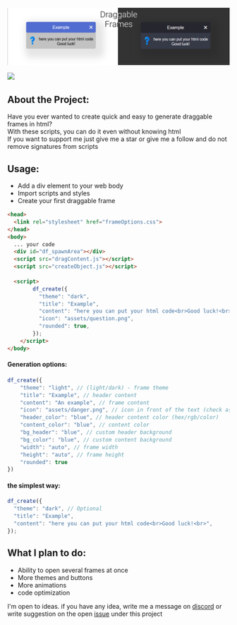 ![](screenshots/header.png)

![](https://wakatime.com/badge/github/GDLev/uploadpopup.svg)
## About the Project:
Have you ever wanted to create quick and easy to generate draggable frames in html?\
With these scripts, you can do it even without knowing html\
If you want to support me just give me a star or give me a follow and do not remove signatures from scripts

## Usage:
* Add a div element to your web body
* Import scripts and styles
* Create your first draggable frame
```html
<head>
  <link rel="stylesheet" href="frameOptions.css">
</head>
<body>
  ... your code
  <div id="df_spawnArea"></div>
  <script src="dragContent.js"></script>
  <script src="createObject.js"></script>
  
  <script>
        df_create({
          "theme": "dark",
          "title": "Example",
          "content": "here you can put your html code<br>Good luck!<br>",
          "icon": "assets/question.png",
          "rounded": true,
        });
    </script>
</body>
```
#### Generation options:
```js
df_create({
    "theme": "light", // (light/dark) - frame theme
    "title": "Example", // header content
    "content": "An example", // frame content
    "icon": "assets/danger.png", // icon in front of the text (check assets folder or use own icons)
    "header_color": "blue", // header content color (hex/rgb/color)
    "content_color": "blue", // content color
    "bg_header": "blue", // custom header background
    "bg_color": "blue", // custom content background
    "width": "auto", // frame width
    "height": "auto", // frame height
    "rounded": true
})
```
#### the simplest way:
```js
df_create({
  "theme": "dark", // Optional
  "title": "Example",
  "content": "here you can put your html code<br>Good luck!<br>",
});
```

## What I plan to do:
* Ability to open several frames at once
* More themes and buttons
* More animations
* code optimization

I'm open to ideas. if you have any idea, write me a message on [discord](https://discord.com/users/639174051373383730) or write suggestion on the open [issue](https://github.com/GDLev/draggableFrames/issues/3) under this project
